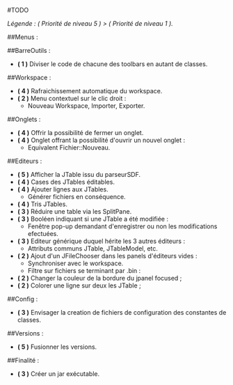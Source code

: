 #TODO

*Légende : ( Priorité de niveau 5 ) > ( Priorité de niveau 1 ).*

##Menus :


##BarreOutils :

- **( 1 )** Diviser le code de chacune des toolbars en autant de classes. 

##Workspace :

- **( 4 )** Rafraichissement automatique du workspace.
- **( 2 )** Menu contextuel sur le clic droit :
	+ Nouveau Workspace, Importer, Exporter.

##Onglets :

- **( 4 )** Offrir la possibilité de fermer un onglet.
- **( 4 )** Onglet offrant la possibilité d'ouvrir un nouvel onglet :
	+ Equivalent Fichier::Nouveau.
		
##Editeurs :

- **( 5 )** Afficher la JTable issu du parseurSDF.
- **( 4 )** Cases des JTables éditables.
- **( 4 )** Ajouter lignes aux JTables.
	+ Générer fichiers en conséquence.
- **( 4 )** Tris JTables. 
- **( 3 )** Réduire une table via les SplitPane.
- **( 3 )** Booléen indiquant si une JTable a été modifiée :
	+ Fenêtre pop-up demandant d'enregistrer ou non les modifications efectuées.
- **( 3 )** Editeur générique duquel hérite les 3 autres éditeurs :
	+ Attributs communs JTable, JTableModel, etc.
- **( 2 )** Ajout d'un JFileChooser dans les panels d'éditeurs vides :
	+ Synchroniser avec le workspace.
	+ Filtre sur fichiers se terminant par .bin :
- **( 2 )** Changer la couleur de la bordure du jpanel focused ;
- **( 2 )** Colorer une ligne sur deux les JTable ;

##Config :
 
- **( 3 )** Envisager la creation de fichiers de configuration des constantes de classes.

##Versions :

- **( 5 )** Fusionner les versions.

##Finalité :
- **( 3 )** Créer un jar exécutable.
